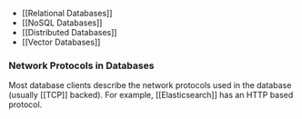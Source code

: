 
- [[Relational Databases]] 
- [[NoSQL Databases]]
- [[Distributed Databases]]
- [[Vector Databases]]
### Network Protocols in Databases
Most database clients describe the network protocols used in the database (usually [[TCP]] backed). For example, [[Elasticsearch]] has an HTTP based protocol.



